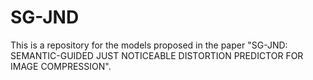 # SG-JND
This is a repository for the models proposed in the paper "SG-JND: SEMANTIC-GUIDED JUST NOTICEABLE DISTORTION PREDICTOR FOR IMAGE COMPRESSION".
